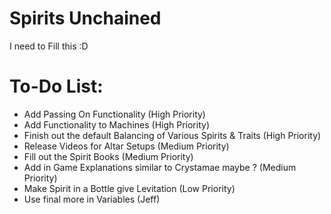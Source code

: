 # Spirits Unchained
I need to Fill this :D

# To-Do List:
- Add Passing On Functionality (High Priority)
- Add Functionality to Machines (High Priority)
- Finish out the default Balancing of Various Spirits & Traits (High Priority)
- Release Videos for Altar Setups (Medium Priority)
- Fill out the Spirit Books (Medium Priority)
- Add in Game Explanations similar to Crystamae maybe ? (Medium Priority)
- Make Spirit in a Bottle give Levitation (Low Priority)
- Use final more in Variables (Jeff)